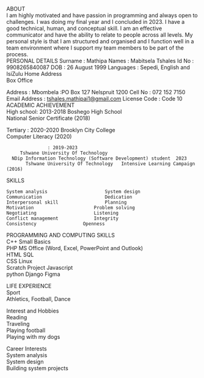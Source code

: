 

ABOUT  
I am highly motivated and have passion in programming and always open to challenges. I was doing my final year and I concluded in 2023. I have a good technical, human, and conceptual skill.  I am an effective communicator and have the ability to relate to people across all levels. My personal style is that I am structured and organised and I function well in a team environment where I support my team members to be part of the process.  
PERSONAL DETAILS 
Surname 	 	: Mathipa 
Names  	 	: Mabitsela Tshales 
Id No  	 	: 9908265840087 
DOB  	 	: 26 August 1999 
Languages 	 	: Sepedi, English and IsiZulu 
Home Address  
Box Office


Address	: Mbombela
:PO Box 127
 Nelspruit
 1200
Cell No 	 	: 072 152 7150 
Email Address  	: tshales.mathipai1@gmail.com
License Code  	: Code 10 
ACADEMIC ACHIEVEMENT  
High school: 2013-2018 
       Boshego High School   
          National Senior Certificate (2018)              
 
Tertiary      : 2020-2020 
         Brooklyn City College   
         Computer Literacy (2020)  
    
                   : 2019-2023 
         Tshwane University Of Technology   
      NDip Information Technology (Software Development) student  2023  
 	       Tshwane University Of Technology   Intensive Learning Campaign (2016)  
 
 SKILLS 
 
 
 	System analysis       	  	  	  	System design                                                                    
  	Communication           	  	  	Dedication                                                                          
  	Interpersonal skill  	  	  	  	Planning  	  	  	  
  	Motivation  	  	  	  	  	Problem solving   	  	  
  	Negotiating        	  	  	  	Listening  	  	  	  
  	Conflict management   	  	  	Integrity  	  	  	  
  	Consistency    	  	  	  	Openness                                                             
PROGRAMMING AND COMPUTING SKILLS  
 	C++  	  	  	  	Small Basics  
 	PHP  	  	  	  	MS Office (Word, Excel, PowerPoint and Outlook)    
 	HTML  	  	  	SQL  
 	CSS 	  	  	  	Linux  
 	Scratch Project  		           Javascript  
    python
    Django
    Figma


LIFE EXPERIENCE  
Sport  
 	  	Athletics, Football, Dance  
  
Interest and Hobbies  
 	  	Reading  
 	  	Traveling  
 	  	Playing football  
 	  	Playing with my dogs  
  	  
Career Interests  
 	  	System analysis  
 	  	System design   
 	  	Building system projects  
